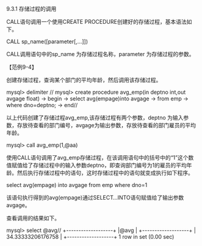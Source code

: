 #### 
  9.3.1 存储过程的调用


CALL语句调用一个使用CREATE PROCEDURE创建好的存储过程，基本语法如下。

&#13;
    CALL sp_name([parameter[,...]])&#13;

CALL调用语句中的sp_name 为存储过程名称，parameter 为存储过程的参数。

【范例9-4】

创建存储过程，查询某个部门的平均年龄，然后调用该存储过程。

&#13;
    mysql> delimiter //&#13;
    mysql> create procedure avg_emp(in deptno int,out avgage float)&#13;
    -> begin&#13;
    ->  select avg(empage)into avgage&#13;
    -> from emp&#13;
    -> where dno=deptno;&#13;
    -> end//&#13;

以上代码创建了存储过程avg_emp,该存储过程有两个参数，deptno 为输入参数，存放待查看的部门编号，avgage为输出参数，存放待查看的部门雇员的平均年龄。

&#13;
    mysql> call avg_emp(1,@aa)&#13;

使用CALL语句调用了avg_emp存储过程，在该调用语句中的括号中的“1”这个数值赋值给了存储过程中的输入参数deptno，即查询部门编号为1的雇员的平均年龄。然后执行存储过程中的语句，这时存储过程中的语句就变成执行如下程序。

&#13;
    select avg(empage) into avgage&#13;
    from emp&#13;
    where dno=1&#13;

该语句执行得到的avg(empage)通过SELECT…INTO语句赋值给了输出参数avgage。

查看调用的结果如下。

&#13;
    mysql> select @avg//&#13;
    +-------------------+&#13;
    |@avg       |&#13;
    +-------------------+&#13;
    | 34.33333206176758 |&#13;
    +-------------------+&#13;
    1 row in set (0.00 sec)&#13;

